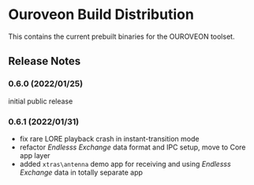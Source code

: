 # Ouroveon Build Distribution
This contains the current prebuilt binaries for the OUROVEON toolset.


## Release Notes

### **0.6.0 (2022/01/25)**

initial public release

### **0.6.1 (2022/01/31)**

* fix rare LORE playback crash in instant-transition mode
* refactor _Endlesss Exchange_ data format and IPC setup, move to Core app layer
* added `xtras\antenna` demo app for receiving and using _Endlesss Exchange_ data in totally separate app